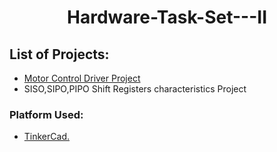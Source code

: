 <div align="center">
    <h1>Hardware-Task-Set---II</h1>
</div>


## List of Projects:

- [Motor Control Driver Project](https://github.com/hitaarthh/Hardware-Task-Set---II/tree/main/Motor_Control_Driver)
- SISO,SIPO,PIPO Shift Registers characteristics Project

### Platform Used:
- [TinkerCad.](https://www.tinkercad.com/login)